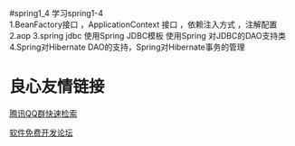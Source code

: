 #spring1_4
学习spring1-4  
1.BeanFactory接口 ，ApplicationContext 接口 ，依赖注入方式 ，注解配置
2.aop
3.spring jdbc 使用Spring JDBC模板 使用Spring 对JDBC的DAO支持类
4.Spring对Hibernate  DAO的支持，Spring对Hibernate事务的管理

 # 良心友情链接

[腾讯QQ群快速检索](http://u.720life.cn/s/8cf73f7c)

[软件免费开发论坛](http://u.720life.cn/s/bbb01dc0)
